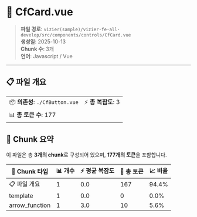 # 📄 CfCard.vue

> **파일 경로**: `vizier(sample)/vizier-fe-all-develop/src/components/controls/CfCard.vue`  
> **생성일**: 2025-10-13  
> **Chunk 수**: 3개  
> **언어**: Javascript / Vue
---


## 📋 파일 개요

| | |
|--|--|
| 📦 **의존성**: `./CfButton.vue` | ⚡ **총 복잡도**: 3 |
| 📊 **총 토큰 수**: 177 |  |






## 🧩 Chunk 요약

이 파일은 총 **3개의 chunk**로 구성되어 있으며, **177개의 토큰**을 포함합니다.

| 🧩 Chunk 타입 | 📊 개수 | ⚡ 평균 복잡도 | 📝 총 토큰 | 📈 비율 |
|---------------|--------|-------------|----------|--------|
| 📋 파일 개요 | 1 | 0.0 | 167 | 94.4% |
| template | 1 | 0.0 | 0 | 0.0% |
| arrow_function | 1 | 3.0 | 10 | 5.6% |

